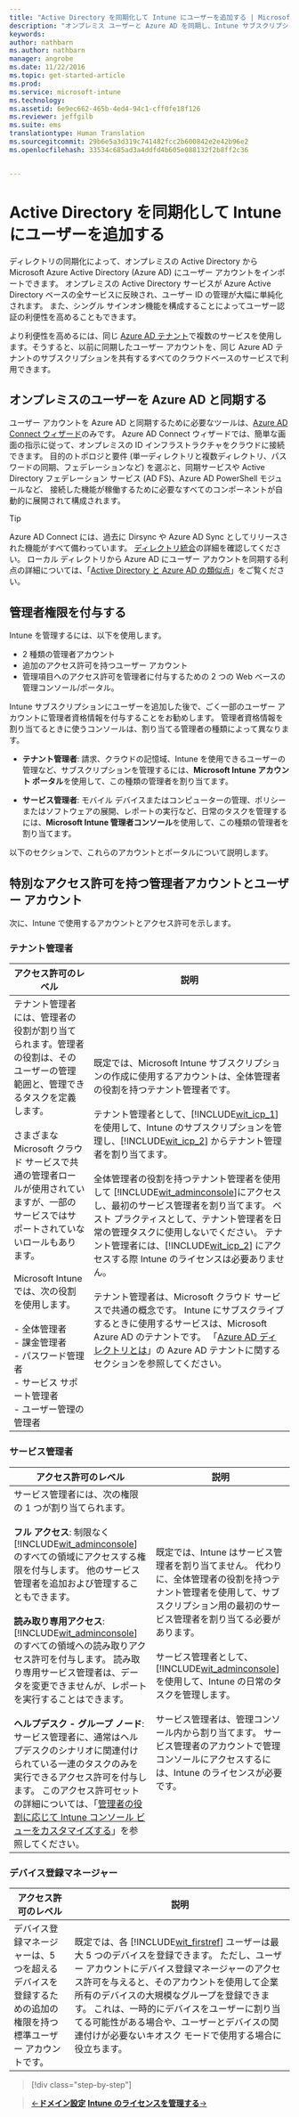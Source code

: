 ```yaml
---
title: "Active Directory を同期化して Intune にユーザーを追加する | Microsoft Intune"
description: "オンプレミス ユーザーと Azure AD を同期し、Intune サブスクリプションに対する管理者権限を付与します"
keywords: 
author: nathbarn
ms.author: nathbarn
manager: angrobe
ms.date: 11/22/2016
ms.topic: get-started-article
ms.prod: 
ms.service: microsoft-intune
ms.technology: 
ms.assetid: 6e9ec662-465b-4ed4-94c1-cff0fe18f126
ms.reviewer: jeffgilb
ms.suite: ems
translationtype: Human Translation
ms.sourcegitcommit: 29b6e5a3d319c741482fcc2b600842e2e42b96e2
ms.openlocfilehash: 33534c685ad3a4ddfd4b605e088132f2b8ff2c36


---
```



# <a name="sync-active-directory-and-add-users-to-intune"></a>Active Directory を同期化して Intune にユーザーを追加する
ディレクトリの同期化によって、オンプレミスの Active Directory から Microsoft Azure Active Directory (Azure AD) にユーザー アカウントをインポートできます。 オンプレミスの Active Directory サービスが Azure Active Directory ベースの全サービスに反映され、ユーザー ID の管理が大幅に単純化されます。 また、シングル サインオン機能を構成することによってユーザー認証の利便性を高めることもできます。

より利便性を高めるには、同じ [Azure AD テナント](https://azure.microsoft.com/documentation/articles/active-directory-aadconnect/)で複数のサービスを使用します。そうすると、以前に同期したユーザー アカウントを、同じ Azure AD テナントのサブスクリプションを共有するすべてのクラウドベースのサービスで利用できます。

## <a name="synchronize-on-premises-users-with-azure-ad"></a>オンプレミスのユーザーを Azure AD と同期する
ユーザー アカウントを Azure AD と同期するために必要なツールは、[Azure AD Connect ウィザード](https://www.microsoft.com/download/details.aspx?id=47594)のみです。 Azure AD Connect ウィザードでは、簡単な画面の指示に従って、オンプレミスの ID インフラストラクチャをクラウドに接続できます。  目的のトポロジと要件 (単一ディレクトリと複数ディレクトリ、パスワードの同期、フェデレーションなど) を選ぶと、同期サービスや Active Directory フェデレーション サービス (AD FS)、Azure AD PowerShell モジュールなど、 接続した機能が稼働するために必要なすべてのコンポーネントが自動的に展開されて構成されます。

> [!TIP]
> Azure AD Connect には、過去に Dirsync や Azure AD Sync としてリリースされた機能がすべて備わっています。 [ディレクトリ統合](http://technet.microsoft.com/library/jj573653.aspx)の詳細を確認してください。 ローカル ディレクトリから Azure AD にユーザー アカウントを同期する利点の詳細については、「[Active Directory と Azure AD の類似点](http://technet.microsoft.com/library/dn518177.aspx)」をご覧ください。

## <a name="grant-administrator-permissions"></a>管理者権限を付与する

Intune を管理するには、以下を使用します。
- 2 種類の管理者アカウント
- 追加のアクセス許可を持つユーザー アカウント
- 管理項目へのアクセス許可を管理者に付与するための 2 つの Web ベースの管理コンソール/ポータル。

Intune サブスクリプションにユーザーを追加した後で、ごく一部のユーザー アカウントに管理者資格情報を付与することをお勧めします。 管理者資格情報を割り当てるときに使うコンソールは、割り当てる管理者の種類によって異なります。

-   **テナント管理者**: 請求、クラウドの記憶域、Intune を使用できるユーザーの管理など、サブスクリプションを管理するには、**Microsoft Intune アカウント ポータル**を使用して、この種類の管理者を割り当てます。

-   **サービス管理者**: モバイル デバイスまたはコンピューターの管理、ポリシーまたはソフトウェアの展開、レポートの実行など、日常のタスクを管理するには、**Microsoft Intune 管理者コンソール**を使用して、この種類の管理者を割り当てます。

以下のセクションで、これらのアカウントとポータルについて説明します。

## <a name="administrator-accounts-and-user-accounts-with-special-permissions"></a>特別なアクセス許可を持つ管理者アカウントとユーザー アカウント

次に、Intune で使用するアカウントとアクセス許可を示します。

### <a name="tenant-administrator"></a>テナント管理者
|アクセス許可のレベル|説明|
|--------------------------|-------------------------|
|テナント管理者には、管理者の役割が割り当てられます。管理者の役割は、そのユーザーの管理範囲と、管理できるタスクを定義します。<br /><br />さまざまな Microsoft クラウド サービスで共通の管理者ロールが使用されていますが、一部のサービスではサポートされていないロールもあります。<br /><br /> Microsoft Intune では、次の役割を使用します。<br /><br />- 全体管理者<br />- 課金管理者<br />- パスワード管理者<br />- サービス サポート管理者<br />- ユーザー管理の管理者|既定では、Microsoft Intune サブスクリプションの作成に使用するアカウントは、全体管理者の役割を持つテナント管理者です。<br /></br>  テナント管理者として、[!INCLUDE[wit_icp_1](../includes/wit_icp_1_md.md)] を使用して、Intune のサブスクリプションを管理し、[!INCLUDE[wit_icp_2](../includes/wit_icp_2_md.md)] からテナント管理者を割り当てます。<br /><br />全体管理者の役割を持つテナント管理者を使用して [!INCLUDE[wit_adminconsole](../includes/wit_adminconsole_md.md)]にアクセスし、最初のサービス管理者を割り当てます。 ベスト プラクティスとして、テナント管理者を日常の管理タスクに使用しないでください。 テナント管理者には、[!INCLUDE[wit_icp_2](../includes/wit_icp_2_md.md)] にアクセスする際 Intune のライセンスは必要ありません。<br /><br />テナント管理者は、Microsoft クラウド サービスで共通の概念です。 Intune にサブスクライブするときに使用するサービスは、Microsoft Azure AD のテナントです。 「[Azure AD ディレクトリとは](http://technet.microsoft.com/library/jj573650.aspx)」の Azure AD テナントに関するセクションを参照してください。|


### <a name="service-administrator"></a>サービス管理者
|アクセス許可のレベル|説明|
|--------------------------|-------------------------|
|サービス管理者には、次の権限の 1 つが割り当てられます。<br /><br />**フル アクセス**: 制限なく [!INCLUDE[wit_adminconsole](../includes/wit_adminconsole_md.md)] のすべての領域にアクセスする権限を付与します。 他のサービス管理者を追加および管理することもできます。<br /><br />**読み取り専用アクセス**: [!INCLUDE[wit_adminconsole](../includes/wit_adminconsole_md.md)] のすべての領域への読み取りアクセス許可を付与します。 読み取り専用サービス管理者は、データを変更できませんが、レポートを実行することはできます。<br /><br />**ヘルプデスク - グループ ノード**: サービス管理者に、通常はヘルプデスクのシナリオに関連付けられている一連のタスクのみを実行できるアクセス許可を付与します。 このアクセス許可セットの詳細については、「[管理者の役割に応じて Intune コンソール ビューをカスタマイズする](/intune/deploy-use/control-what-admins-can-see-in-the-microsoft-intune-admin-console)」を参照してください。|既定では、Intune はサービス管理者を割り当てません。 代わりに、全体管理者の役割を持つテナント管理者を使用して、サブスクリプション用の最初のサービス管理者を割り当てる必要があります。 </br></br> サービス管理者として、[!INCLUDE[wit_adminconsole](../includes/wit_adminconsole_md.md)] を使用して、Intune の日常のタスクを管理します。<br /><br />サービス管理者は、管理コンソール内から割り当てます。 サービス管理者のアカウントで管理コンソールにアクセスするには、Intune のライセンスが必要です。|



### <a name="device-enrollment-managers"></a>デバイス登録マネージャー
|アクセス許可のレベル|説明|
|--------------------------|-------------------------|
|デバイス登録マネージャーは、5 つを超えるデバイスを登録するための追加の権限を持つ標準ユーザー アカウントです。|既定では、各 [!INCLUDE[wit_firstref](../includes/wit_firstref_md.md)] ユーザーは最大 5 つのデバイスを登録できます。 ただし、ユーザー アカウントにデバイス登録マネージャーのアクセス許可を与えると、そのアカウントを使用して企業所有のデバイスの大規模なグループを登録できます。 これは、一時的にデバイスをユーザーに割り当てる可能性がある場合や、ユーザーとデバイスの関連付けが必要ないキオスク モードで使用する場合に役立ちます。|




>[!div class="step-by-step"]

>[&larr;**ドメイン設定**](.\start-with-a-paid-subscription-to-microsoft-intune-step-2.md)     [**Intune のライセンスを管理する**&rarr;](.\start-with-a-paid-subscription-to-microsoft-intune-step-4.md)  



<!--HONumber=Nov16_HO4-->


